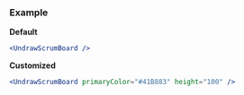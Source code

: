 ### Example

**Default**
```jsx
<UndrawScrumBoard />
```

**Customized**
```jsx
<UndrawScrumBoard primaryColor="#41B883" height="100" />
```
